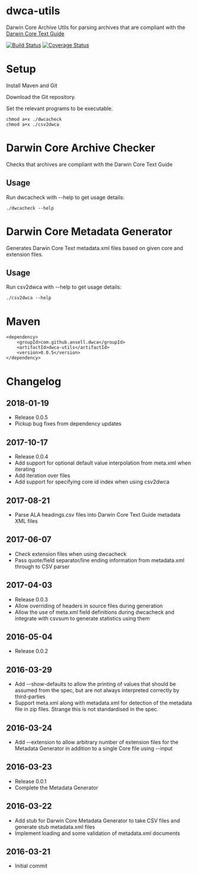 # dwca-utils

Darwin Core Archive Utils for parsing archives that are compliant with the [Darwin Core Text Guide](http://rs.tdwg.org/dwc/terms/guides/text/)

[![Build Status](https://travis-ci.org/ansell/dwca-utils.svg?branch=master)](https://travis-ci.org/ansell/dwca-utils) [![Coverage Status](https://coveralls.io/repos/ansell/dwca-utils/badge.svg?branch=master)](https://coveralls.io/r/ansell/dwca-utils?branch=master)

# Setup

Install Maven and Git

Download the Git repository.

Set the relevant programs to be executable.

    chmod a+x ./dwcacheck
    chmod a+x ./csv2dwca

# Darwin Core Archive Checker

Checks that archives are compliant with the Darwin Core Text Guide

## Usage

Run dwcacheck with --help to get usage details:

    ./dwcacheck --help

# Darwin Core Metadata Generator

Generates Darwin Core Text metadata.xml files based on given core and extension files.

## Usage

Run csv2dwca with --help to get usage details:

    ./csv2dwca --help

# Maven

    <dependency>
        <groupId>com.github.ansell.dwca</groupId>
        <artifactId>dwca-utils</artifactId>
        <version>0.0.5</version>
    </dependency>

# Changelog

## 2018-01-19
* Release 0.0.5
* Pickup bug fixes from dependency updates

## 2017-10-17
* Release 0.0.4
* Add support for optional default value interpolation from meta.xml when iterating
* Add iteration over files
* Add support for specifying core id index when using csv2dwca

## 2017-08-21
* Parse ALA headings.csv files into Darwin Core Text Guide metadata XML files

## 2017-06-07
* Check extension files when using dwcacheck
* Pass quote/field separator/line ending information from metadata.xml through to CSV parser

## 2017-04-03
* Release 0.0.3
* Allow overriding of headers in source files during generation
* Allow the use of meta.xml field definitions during dwcacheck and integrate with csvsum to generate statistics using them

## 2016-05-04
* Release 0.0.2

## 2016-03-29
* Add --show-defaults to allow the printing of values that should be assumed from the spec, but are not always interpreted correctly by third-parties
* Support meta.xml along with metadata.xml for detection of the metadata file in zip files. Strange this is not standardised in the spec.

## 2016-03-24
* Add --extension to allow arbitrary number of extension files for the Metadata Generator in addition to a single Core file using --input

## 2016-03-23
* Release 0.0.1
* Complete the Metadata Generator 

## 2016-03-22
* Add stub for Darwin Core Metadata Generator to take CSV files and generate stub metadata.xml files
* Implement loading and some validation of metadata.xml documents

## 2016-03-21
* Initial commit
